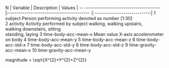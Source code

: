 



 N |  Variable                             |        Description                        |               Values        |
--   ------------------------------------- |:---------------------------------------- :| ---------------------------:|
 1   subject                                 Person performing activity                  denoted as number [1:30]     
 2   activity                                Activity performed by subject               walking, walking upstairs,   
                                                                                         walking downstairs, sitting  
                                                                                         standing, laying
 3   time-body-acc-mean-x                    Mean value X-axis accelerometer on body
 4   time-body-acc-mean-y
 5   time-body-acc-mean-z
 6   time-body-acc-std-x
 7   time-body-acc-std-y
 8   time-body-acc-std-z
 9   time-gravity-acc-mean-x
10   time-gravity-acc-mean-y

magnitude = \sqrt{X^{2}+Y^{2}+Z^{2}}

